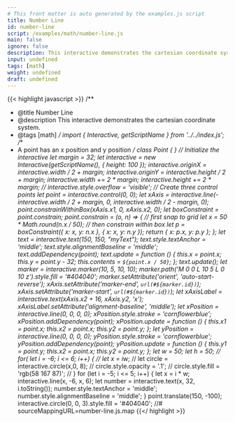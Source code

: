 ```yaml
---
# This front matter is auto generated by the examples.js script
title: Number Line
id: number-line
script: /examples/math/number-line.js
main: false
ignore: false
description: This interactive demonstrates the cartesian coordinate system.
input: undefined
tags: [math]
weight: undefined
draft: undefined
---
```


{{< highlight javascript >}}
/**
* @title Number Line
* @description This interactive demonstrates the cartesian coordinate system.
* @tags [math]
*/
import { Interactive, getScriptName } from '../../index.js';
/**
* A point has an x position and y position
*/
class Point {
}
// Initialize the interactive
let margin = 32;
let interactive = new Interactive(getScriptName(), {
    height: 100
});
interactive.originX = interactive.width / 2 + margin;
interactive.originY = interactive.height / 2 + margin;
interactive.width += 2 * margin;
interactive.height += 2 * margin;
// interactive.style.overflow = 'visible';
// Create three control points
let point = interactive.control(0, 0);
let xAxis = interactive.line(-interactive.width / 2 + margin, 0, interactive.width / 2 - margin, 0);
point.constrainWithinBox(xAxis.x1, 0, xAxis.x2, 0);
let boxConstraint = point.constrain;
point.constrain = (o, n) => {
    // first snap to grid
    let x = 50 * Math.round(n.x / 50);
    // then constrain within box
    let p = boxConstraint({ x: x, y: n.x }, { x: x, y: n.y });
    return { x: p.x, y: p.y };
};
let text = interactive.text(150, 150, "myText");
text.style.textAnchor = 'middle';
text.style.alignmentBaseline = 'middle';
text.addDependency(point);
text.update = function () {
    this.x = point.x;
    this.y = point.y - 32;
    this.contents = `${point.x / 50}`;
};
text.update();
let marker = interactive.marker(10, 5, 10, 10);
marker.path('M 0 0 L 10 5 L 0 10 z').style.fill = '#404040';
marker.setAttribute('orient', 'auto-start-reverse');
xAxis.setAttribute('marker-end', `url(#${marker.id})`);
xAxis.setAttribute('marker-start', `url(#${marker.id})`);
let xAxisLabel = interactive.text(xAxis.x2 + 16, xAxis.y2, 'x');
xAxisLabel.setAttribute('alignment-baseline', 'middle');
let xPosition = interactive.line(0, 0, 0, 0);
xPosition.style.stroke = 'cornflowerblue';
xPosition.addDependency(point);
xPosition.update = function () {
    this.x1 = point.x;
    this.x2 = point.x;
    this.y2 = point.y;
};
let yPosition = interactive.line(0, 0, 0, 0);
yPosition.style.stroke = 'cornflowerblue';
yPosition.addDependency(point);
yPosition.update = function () {
    this.y1 = point.y;
    this.x2 = point.x;
    this.y2 = point.y;
};
let w = 50;
let h = 50;
// for( let i = -6; i <= 6; i++) {
//   let x = i*w;
//   let circle = interactive.circle(x,0, 8);
//   circle.style.opacity = '.1';
//   circle.style.fill = 'rgb(58	167	87)';
// }
for (let i = -5; i <= 5; i++) {
    let x = i * w;
    interactive.line(x, -6, x, 6);
    let number = interactive.text(x, 32, i.toString());
    number.style.textAnchor = 'middle';
    number.style.alignmentBaseline = 'middle';
}
point.translate(150, -100);
interactive.circle(0, 0, 3).style.fill = '#404040';
//# sourceMappingURL=number-line.js.map
{{</ highlight >}}

